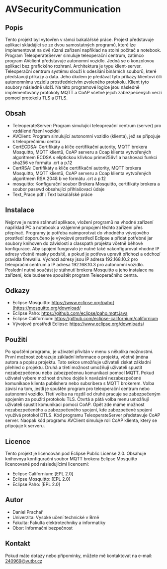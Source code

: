 # AVSecurityCommunication

## Popis
Tento projekt byl vytovřen v rámci bakalářské práce. Projekt představuje aplikaci skládájící se ze dvou samostatných programů, které lze implementovat na dvě různá zařízení například na stolní počítač a notebook. Program TeleoperateServer simuluje teleoperační centrum, zatímco program AVclient představuje autonomní vozidlo. Jedná se o konzolovou aplikaci bez grafického rozhraní. Architektura je typu klient-server. Teleoperační centrum systému slouží k odesílání binárních souborů, které představují příkazy a data. Jeho úkolem je předávat tyto příkazy klientovi čili autonomnímu vozidlu prostřednictvím zvoleného protokolu. Klient tyto soubory následně uloží. Na této programové logice jsou následně implementovány protokoly MQTT a CoAP včetně jejich zabezpečených verzí pomocí protokolu TLS a DTLS.

## Obsah 
 - TeleoperateServer: Program simulující teleopreační centrum (server) pro vzdálené řízení vozidel
 - AVClient: Program simulující autonomní vozidlo (klienta), jež se připojuje k teleoprečnímu centru
 - CertECDSA: Certifikáty a klíče certifikační autority, MQTT brokera Mosquitto, MQTT klientů, CoAP serveru a Coap klienta vytvořených algoritmem ECDSA s eliptickou křivkou prime256v1 a hashovací funkcí sha256 ve formátu .crt a p.12
 - CertRSA: Certifikáty a klíče certifikační autority, MQTT brokera Mosquitto, MQTT klientů, CoAP serveru a Coap klienta vytvořených algoritmem RSA 2048 b ve formátu .crt a p.12
 - mosquitto: Konfigurační soubor Brokera Mosquitto, certifikáty brokera a soubor passwd obsahující přihlašovací údaje
 - Text_Prace.pdf : Text bakalářské práce 

## Instalace 
Nejprve je nutné stáhnutí aplikace, vložení programů na vhodné zařízení například PC a notebook a vzájemné propojení těchto zařízení přes přepínač. Programy je potřeba naimporotvat do vhodného vývojového prostředí doporučeno je vývojové prostředí Eclipse a přidat potřebné jar soubory knihoven do závislostí a classpath projektu včetně běhové konfigurace. Aby spojení fungovalo je nutné také nakonfigurovat vhodné IP adresy včetně masky podsítě, a pokud je potřeva upravit příchozí a odchozí pravidla firewallu. Výchozí adresy jsou IP adresa 192.168.10.2 pro teleoprační centrum a IP adresa 192.168.10.3 pro autonomní vozidlo. Poslední nutná součást je stáhnutí brokera Mosquitto a jeho instalace na zařízení, kde budeeme spouštět program Teleoperačního centra.

## Odkazy
- Eclipse Mosquitto: https://www.eclipse.org/paho](https://mosquitto.org/download/
- Eclipse Paho: https://github.com/eclipse/paho.mqtt.java
- Eclipse Californium: https://github.com/eclipse-californium/californium
- Vývojové prostředí Eclipse: https://www.eclipse.org/downloads/

## Použití
Po spuštění programu, je uživatel přivítán v menu s několika možnostmi. První možnost zobrazuje základní informace o projektu, včetně jména autora a popisu projektu. Tato sekce umožňuje uživateli získat základní přehled o projektu. Druhá a třetí možnost umožňují uživateli spustit nezabezpečenou nebo zabezpečenou komunikaci pomocí MQTT. Pokud uživatel vybere možnost druhou dojde
k navázání nezabezpečené komunikace klienta publishera nebo subsribera s MQTT brokerem. Volba závisí na tom, jestli je spuštěn program pro teleoperační centrum nebo autonomní vozidlo. Třetí volba na rozdíl od druhé pracuje se zabezpečeným spojením za použití protokolu TLS. Čtvrtá a pátá volba menu umožňují uživateli spustit komunikaci pomocí CoAP.
Opět zde máme možnost nezabezpečeného a zabezpečeného spojení, kde zabezpečené spojení využívá protokol DTLS. Kód programu TeleoperateServer představuje CoAP server. Naopak kód programu AVClient simuluje roli 
CoAP klienta, který se připojuje k serveru.
## Licence
Tento projekt je licencován pod Eclipse Public License 2.0. Obsahuje knihovnya konfigurační soubor MQTT brokera Eclipse Mosquitto licencované pod následujícími licencemi:
- Eclipse Californium: [EPL 2.0]
- Eclipse Mosquitto: [EPL 2.0]
- Eclipse Paho: [EPL 2.0]

## Autor
- Daniel Prachař
- Univerzita: Vysoké učení technické v Brně
- Fakulta: Fakulta elektrotechniky a informatiky 
- Obor: Informační bezpečnost

## Kontakt
Pokud máte dotazy nebo připomínky, můžete mě kontaktovat na e-mail: 240969@vutbr.cz
